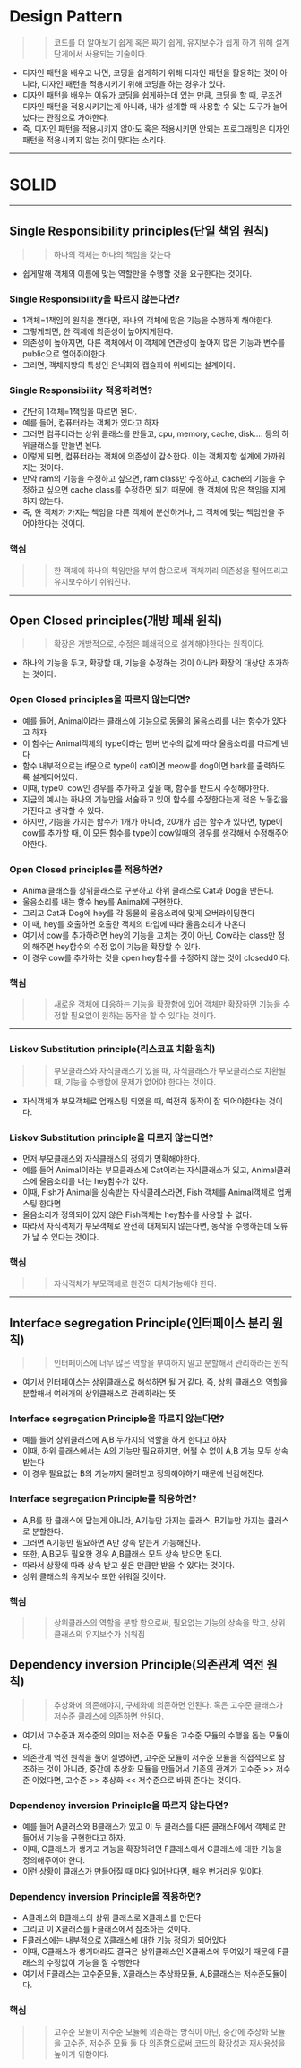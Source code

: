 # Design Pattern
>> 코드를 더 알아보기 쉽게 혹은 짜기 쉽게, 유지보수가 쉽게 하기 위해 설계 단게에서 사용되는 기술이다.

* 디자인 패턴을 배우고 나면, 코딩을 쉽게하기 위해 디자인 패턴을 활용하는 것이 아니라, 디자인 패턴을 적용시키기 위해 코딩을 하는 경우가 있다.
* 디자인 패턴을 배우는 이유가 코딩을 쉽게하는데 있는 만큼, 코딩을 할 때, 무조건 디자인 패턴을 적용시키기는게 아니라, 내가 설계할 때 사용할 수 있는 도구가 늘어났다는 관점으로 가야한다.
* 즉, 디자인 패턴을 적용시키지 않아도 혹은 적용시키면 안되는 프로그래밍은 디자인 패턴을 적용시키지 않는 것이 맞다는 소리다.

***
# SOLID
***
## Single Responsibility principles(단일 책임 원칙)
>> 하나의 객체는 하나의 책임을 갖는다
* 쉽게말해 객체의 이름에 맞는 역할만을 수행할 것을 요구한다는 것이다.

### Single Responsibility을 따르지 않는다면?
* 1객체=1책임의 원칙을 깬다면, 하나의 객체에 많은 기능을 수행하게 해야한다.
* 그렇게되면, 한 객체에 의존성이 높아지게된다.
* 의존성이 높아지면, 다른 객체에서 이 객체에 연관성이 높아져 많은 기능과 변수를 public으로 열어줘야한다.
* 그러면, 객체지향의 특성인 은닉화와 캡슐화에 위배되는 설계이다.

### Single Responsibility 적용하려면?
* 간단히 1객체=1책임을 따르면 된다.
* 예를 들어, 컴퓨터라는 객체가 있다고 하자
* 그러면 컴퓨터라는 상위 클래스를 만들고, cpu, memory, cache, disk.... 등의 하위클래스를 만들면 된다.
* 이렇게 되면, 컴퓨터라는 객체에 의존성이 감소한다. 이는 객체지향 설계에 가까워지는 것이다.
* 만약 ram의 기능을 수정하고 싶으면, ram class만 수정하고, cache의 기능을 수정하고 싶으면 cache class를 수정하면 되기 때문에, 한 객체에 많은 책임을 지게하지 않는다.
* 즉, 한 객체가 가지는 책임을 다른 객체에 분산하거나, 그 객체에 맞는 책임만을 주어야한다는 것이다.

### 핵심
>> 한 객체에 하나의 책임만을 부여 함으로써 객체끼리 의존성을 떨어뜨리고 유지보수하기 쉬워진다.

***
## Open Closed principles(개방 폐쇄 원칙)
>> 확장은 개방적으로, 수정은 폐쇄적으로 설계해야한다는 원칙이다.
* 하나의 기능을 두고, 확장할 때, 기능을 수정하는 것이 아니라 확장의 대상만 추가하는 것이다.

### Open Closed principles을 따르지 않는다면?
* 예를 들어, Animal이라는 클래스에 기능으로 동물의 울음소리를 내는 함수가 있다고 하자
* 이 함수는 Animal객체의 type이라는 멤버 변수의 값에 따라 울음소리를 다르게 낸다
* 함수 내부적으로는 if문으로 type이 cat이면 meow를 dog이면 bark를 출력하도록 설계되어있다.
* 이때, type이 cow인 경우를 추가하고 싶을 때, 함수를 반드시 수정해야한다.
* 지금의 예시는 하나의 기능만을 서술하고 있어 함수를 수정한다는게 적은 노동값을 가진다고 생각할 수 있다.
* 하지만, 기능을 가지는 함수가 1개가 아니라, 20개가 넘는 함수가 있다면, type이 cow를 추가할 때, 이 모든 함수를 type이 cow일때의 경우를 생각해서 수정해주어야한다.

### Open Closed principles를 적용하면?
* Animal클래스를 상위클래스로 구분하고 하위 클래스로 Cat과 Dog을 만든다.
* 울음소리를 내는 함수 hey를 Animal에 구현한다.
* 그리고 Cat과 Dog에 hey를 각 동물의 울음소리에 맞게 오버라이딩한다
* 이 때, hey를 호출하면 호출한 객체의 타입에 따라 울음소리가 나온다
* 여기서 cow를 추가하려면 hey의 기능을 고치는 것이 아닌, Cow라는 class만 정의 해주면 hey함수의 수정 없이 기능을 확장할 수 있다.
* 이 경우 cow를 추가하는 것을 open hey함수를 수정하지 않는 것이 closedd이다.

### 핵심
>> 새로운 객체에 대응하는 기능을 확장함에 있어 객체만 확장하면 기능을 수정할 필요없이 원하는 동작을 할 수 있다는 것이다.

***
### Liskov Substitution principle(리스코프 치환 원칙)
>> 부모클래스와 자식클래스가 있을 때, 자식클래스가 부모클래스로 치환될 때, 기능을 수행함에 문제가 없어야 한다는 것이다.
* 자식객체가 부모객체로 업캐스팅 되었을 때, 여전히 동작이 잘 되어야한다는 것이다.

### Liskov Substitution principle을 따르지 않는다면?
* 먼저 부모클래스와 자식클래스의 정의가 명확해야한다. 
* 예를 들어 Animal이라는 부모클래스에 Cat이라는 자식클래스가 있고, Animal클래스에  울음소리를 내는 hey함수가 있다.
* 이때, Fish가 Animal을 상속받는 자식클래스라면, Fish 객체를 Animal객체로 업캐스팅 한다면
* 울음소리가 정의되어 있지 않은 Fish객체는 hey함수를 사용할 수 없다.
* 따라서 자식객체가 부모객체로 완전히 대체되지 않는다면, 동작을 수행하는데 오류가 날 수 있다는 것이다.

### 핵심
>> 자식객체가 부모객체로 완전히 대체가능해야 한다.

***
## Interface segregation Principle(인터페이스 분리 원칙)
>> 인터페이스에 너무 많은 역할을 부여하지 말고 분할해서 관리하라는 원칙
* 여기서 인터페이스는 상위클래스로 해석하면 될 거 같다. 즉, 상위 클래스의 역할을 분할해서 여러개의 상위클래스로 관리하라는 뜻

### Interface segregation Principle을 따르지 않는다면?
* 예를 들어 상위클래스에 A,B 두가지의 역할을 하게 한다고 하자
* 이때, 하위 클래스에서는 A의 기능만 필요하지만, 어쩔 수 없이 A,B 기능 모두 상속 받는다
* 이 경우 필요없는 B의 기능까지 물려받고 정의해야하기 때문에 난감해진다.

### Interface segregation Principle를 적용하면?
* A,B를 한 클래스에 담는게 아니라, A기능만 가지는 클래스, B기능만 가지는 클래스로 분할한다.
* 그러면 A기능만 필요하면 A만 상속 받는게 가능해진다.
* 또한, A,B모두 필요한 경우 A,B클래스 모두 상속 받으면 된다.
* 따라서 상황에 따라 상속 받고 싶은 만큼만 받을 수 있다는 것이다.
* 상위 클래스의 유지보수 또한 쉬워질 것이다.

### 핵심
>> 상위클래스의 역할을 분할 함으로써, 필요없는 기능의 상속을 막고, 상위 클래스의 유지보수가 쉬워짐

## Dependency inversion Principle(의존관계 역전 원칙)
>> 추상화에 의존해야지, 구체화에 의존하면 안된다. 혹은 고수준 클래스가 저수준 클래스에 의존하면 안된다.
* 여기서 고수준과 저수준의 의미는 저수준 모듈은 고수준 모듈의 수행을 돕는 모듈이다.
* 의존관계 역전 원칙을 풀어 설명하면, 고수준 모듈이 저수준 모듈을 직접적으로 참조하는 것이 아니라, 중간에 추상화 모듈을 만들어서 기존의 관계가 고수준 >> 저수준 이었다면, 고수준 >> 추상화 << 저수준으로 바꿔 준다는 것이다.

### Dependency inversion Principle을 따르지 않는다면?
* 예를 들어 A클래스와 B클래스가 있고 이 두 클래스를 다른 클래스F에서 객체로 만들어서 기능을 구현한다고 하자.
* 이때, C클래스가 생기고 기능을 확장하려면 F클래스에서 C클래스에 대한 기능을 정의해주어야 한다.
* 이런 상황이 클래스가 만들어질 때 마다 일어난다면, 매우 번거러운 일이다.

### Dependency inversion Principle을 적용하면?
* A클래스와 B클래스의 상위 클래스로 X클래스를 만든다
* 그리고 이 X클래스를 F클래스에서 참조하는 것이다.
* F클래스에는 내부적으로 X클래스에 대한 기능 정의가 되어있다
* 이때, C클래스가 생기더라도 결국은 상위클래스인 X클래스에 묶여있기 때문에 F클래스의 수정없이 기능을 잘 수행한다
* 여기서 F클래스는 고수준모듈, X클래스는 추상화모듈, A,B클래스는 저수준모듈이다.

### 핵심
>> 고수준 모듈이 저수준 모듈에 의존하는 방식이 아닌, 중간에 추상화 모듈을 고수준, 저수준 모듈 둘 다 의존함으로써 코드의 확장성과 재사용성을 높이기 위함이다.